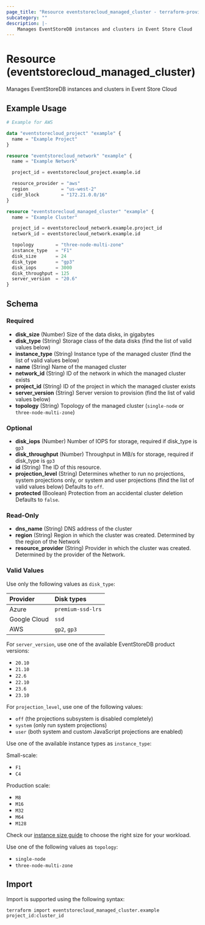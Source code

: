 ```yaml
---
page_title: "Resource eventstorecloud_managed_cluster - terraform-provider-eventstorecloud"
subcategory: ""
description: |-
    Manages EventStoreDB instances and clusters in Event Store Cloud
---
```


# Resource (eventstorecloud_managed_cluster)

Manages EventStoreDB instances and clusters in Event Store Cloud

## Example Usage

```terraform
# Example for AWS

data "eventstorecloud_project" "example" {
  name = "Example Project"
}

resource "eventstorecloud_network" "example" {
  name = "Example Network"

  project_id = eventstorecloud_project.example.id

  resource_provider = "aws"
  region            = "us-west-2"
  cidr_block        = "172.21.0.0/16"
}

resource "eventstorecloud_managed_cluster" "example" {
  name = "Example Cluster"

  project_id = eventstorecloud_network.example.project_id
  network_id = eventstorecloud_network.example.id

  topology        = "three-node-multi-zone"
  instance_type   = "F1"
  disk_size       = 24
  disk_type       = "gp3"
  disk_iops       = 3000
  disk_throughput = 125
  server_version  = "20.6"
}
```

<!-- schema generated by tfplugindocs -->

## Schema

### Required

-   **disk_size** (Number) Size of the data disks, in gigabytes
-   **disk_type** (String) Storage class of the data disks (find the list of valid values below)
-   **instance_type** (String) Instance type of the managed cluster (find the list of valid values below)
-   **name** (String) Name of the managed cluster
-   **network_id** (String) ID of the network in which the managed cluster exists
-   **project_id** (String) ID of the project in which the managed cluster exists
-   **server_version** (String) Server version to provision (find the list of valid values below)
-   **topology** (String) Topology of the managed cluster (`single-node` or `three-node-multi-zone`)

### Optional

-   **disk_iops** (Number) Number of IOPS for storage, required if disk_type is `gp3`
-   **disk_throughput** (Number) Throughput in MB/s for storage, required if disk_type is `gp3`
-   **id** (String) The ID of this resource.
-   **projection_level** (String) Determines whether to run no projections, system projections only, or system and user projections (find the list of valid values below) Defaults to `off`.
-   **protected** (Boolean) Protection from an accidental cluster deletion Defaults to `false`.

### Read-Only

-   **dns_name** (String) DNS address of the cluster
-   **region** (String) Region in which the cluster was created. Determined by the region of the Network
-   **resource_provider** (String) Provider in which the cluster was created. Determined by the provider of the Network.

### Valid Values

Use only the following values as `disk_type`:

| Provider     | Disk types        |
| :----------- | :---------------- |
| Azure        | `premium-ssd-lrs` |
| Google Cloud | `ssd`             |
| AWS          | `gp2`, `gp3`      |

For `server_version`, use one of the available EventStoreDB product versions:

-   `20.10`
-   `21.10`
-   `22.6`
-   `22.10`
-   `23.6`
-   `23.10`

For `projection_level`, use one of the following values:

-   `off` (the projections subsystem is disabled completely)
-   `system` (only run system projections)
-   `user` (both system and custom JavaScript projections are enabled)

Use one of the available instance types as `instance_type`:

Small-scale:

-   `F1`
-   `C4`

Production scale:

-   `M8`
-   `M16`
-   `M32`
-   `M64`
-   `M128`

Check our [instance size guide](https://developers.eventstore.com/cloud/provision/cloud-instance-guidance/) to choose the right size for your workload.

Use one of the following values as `topology`:

-   `single-node`
-   `three-node-multi-zone`

## Import

Import is supported using the following syntax:

```shell
terraform import eventstorecloud_managed_cluster.example project_id:cluster_id
```
